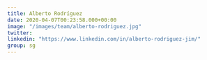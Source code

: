 ```yaml
---
title: Alberto Rodríguez
date: 2020-04-07T00:23:58.000+00:00
image: "/images/team/alberto-rodriguez.jpg"
twitter: 
linkedin: "https://www.linkedin.com/in/alberto-rodriguez-jim/"
group: sg
---
```


